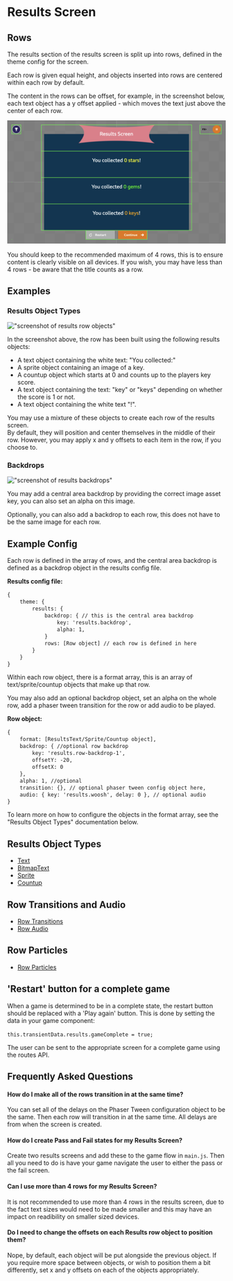 # Results Screen

## Rows

The results section of the results screen is split up into rows, defined in the theme config for the screen.  

Each row is given equal height, and objects inserted into rows are centered within each row by default.  

The content in the rows can be offset, for example, in the screenshot below, each text object has a y offset applied - which moves the text just above the center of each row.

!["screenshot of results screen"](./images/results-rows.png)

You should keep to the recommended maximum of 4 rows, this is to ensure content is clearly visible on all devices. If you wish, you may have less than 4 rows - be aware that the title counts as a row.


## Examples

### Results Object Types

!["screenshot of results row objects"](./images/results-objects.png)

In the screenshot above, the row has been built using the following results objects:
- A text object containing the white text: "You collected:"
- A sprite object containing an image of  a key.
- A countup object which starts at 0 and counts up to the players key score.
- A text object containing the text: "key" or "keys" depending on whether the score is 1 or not.
- A text object containing the white text "!".

You may use a mixture of these objects to create each row of the results screen.  
By default, they will position and center themselves in the middle of their row. However, you may apply x and y offsets to each item in the row, if you choose to.

### Backdrops

!["screenshot of results backdrops"](./images/results-backdrops.png)

You may add a central area backdrop by providing the correct image asset key, you can also set an alpha on this image.

Optionally, you can also add a backdrop to each row, this does not have to be the same image for each row.

## Example Config

Each row is defined in the array of rows, and the central area backdrop is defined as a backdrop object in the results config file.

**Results config file:**
```json5
{
    theme: {
        results: {
            backdrop: { // this is the central area backdrop
                key: 'results.backdrop',
                alpha: 1,
            }
            rows: [Row object] // each row is defined in here
        }
    }
}
```

Within each row object, there is a format array, this is an array of text/sprite/countup objects that make up that row.

You may also add an optional backdrop object, set an alpha on the whole row, add a phaser tween transition for the row or add audio to be played.

**Row object:**
```json5
{
    format: [ResultsText/Sprite/Countup object],
    backdrop: { //optional row backdrop
        key: 'results.row-backdrop-1',
        offsetY: -20,
        offsetX: 0
    },
    alpha: 1, //optional
    transition: {}, // optional phaser tween config object here,
    audio: { key: 'results.woosh', delay: 0 }, // optional audio
}
```

To learn more on how to configure the objects in the format array, see the "Results Object Types" documentation below.

## Results Object Types

* [Text](./results-text.md)
* [BitmapText](./results-bitmaptext.md)
* [Sprite](./results-sprite.md)
* [Countup](./results-countup.md)

## Row Transitions and Audio

* [Row Transitions](./results-transitions.md)
* [Row Audio](./results-audio.md)

## Row Particles

* [Row Particles](./results-particles.md)

## 'Restart' button for a complete game

When a game is determined to be in a complete state, the restart button should be replaced with a 'Play again' button.
This is done by setting the data in your game component:  
 
`this.transientData.results.gameComplete = true;`

The user can be sent to the appropriate screen for a complete game using the routes API.

## Frequently Asked Questions

#### How do I make all of the rows transition in at the same time?  
You can set all of the delays on the Phaser Tween configuration object to be the same. Then each row will transition in at the same time. All delays are from when the screen is created.

#### How do I create Pass and Fail states for my Results Screen?  
Create two results screens and add these to the game flow in `main.js`. Then all you need to do is have your game navigate the user to either the pass or the fail screen.

#### Can I use more than 4 rows for my Results Screen?
It is not recommended to use more than 4 rows in the results screen, due to the fact text sizes would need to be made smaller and this may have an impact on readibility on smaller sized devices.

#### Do I need to change the offsets on each Results row object to position them?
Nope, by default, each object will be put alongside the previous object. If you require more space between objects, or wish to position them a bit differently, set x and y offsets on each of the objects appropriately.